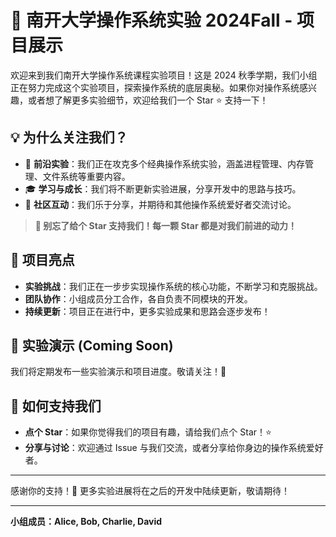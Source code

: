 # 🎉 南开大学操作系统实验 2024Fall - 项目展示

欢迎来到我们南开大学操作系统课程实验项目！这是 2024 秋季学期，我们小组正在努力完成这个实验项目，探索操作系统的底层奥秘。如果你对操作系统感兴趣，或者想了解更多实验细节，欢迎给我们一个 Star ⭐️ 支持一下！

## 💡 为什么关注我们？

- 🚀 **前沿实验**：我们正在攻克多个经典操作系统实验，涵盖进程管理、内存管理、文件系统等重要内容。
- 🎓 **学习与成长**：我们将不断更新实验进展，分享开发中的思路与技巧。
- 💬 **社区互动**：我们乐于分享，并期待和其他操作系统爱好者交流讨论。

> **📢 别忘了给个 Star 支持我们！每一颗 Star 都是对我们前进的动力！**

## 📌 项目亮点

- **实验挑战**：我们正在一步步实现操作系统的核心功能，不断学习和克服挑战。
- **团队协作**：小组成员分工合作，各自负责不同模块的开发。
- **持续更新**：项目正在进行中，更多实验成果和思路会逐步发布！

## 🎥 实验演示 (Coming Soon)

我们将定期发布一些实验演示和项目进度。敬请关注！🚀

## 🌟 如何支持我们

- **点个 Star**：如果你觉得我们的项目有趣，请给我们点个 Star！⭐️
- **分享与讨论**：欢迎通过 Issue 与我们交流，或者分享给你身边的操作系统爱好者。

---

感谢你的支持！💪 更多实验进展将在之后的开发中陆续更新，敬请期待！

---

**小组成员：Alice, Bob, Charlie, David**  
